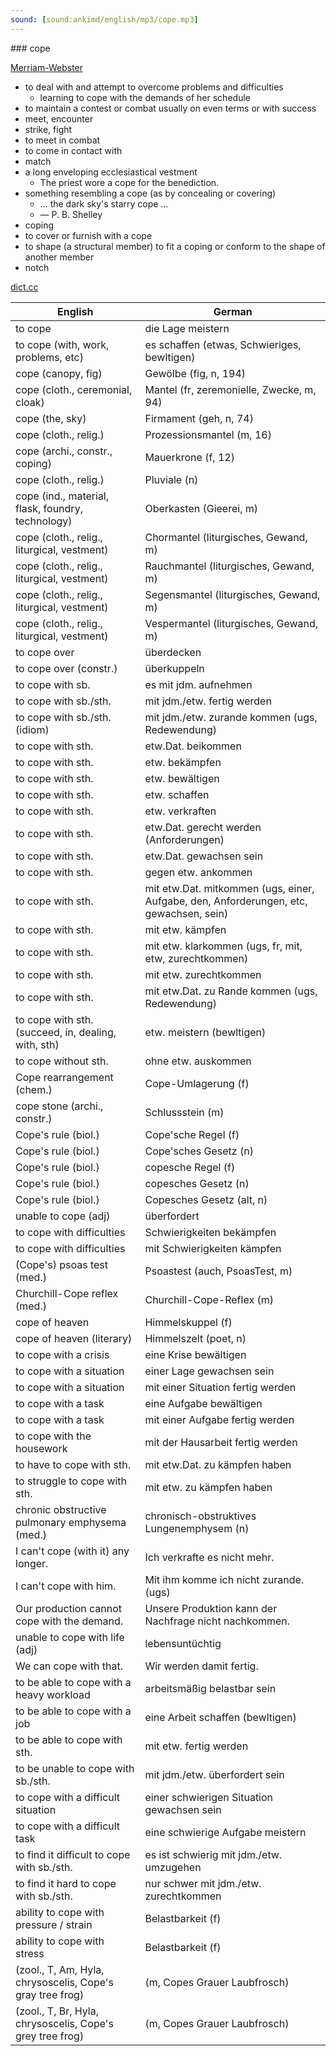 ```yaml
---
sound: [sound:ankimd/english/mp3/cope.mp3]
---
```


\### cope

[Merriam-Webster](https://www.merriam-webster.com/dictionary/cope)

- to deal with and attempt to overcome problems and difficulties
    - learning to cope with the demands of her schedule
- to maintain a contest or combat usually on even terms or with success
- meet, encounter
- strike, fight
- to meet in combat
- to come in contact with
- match
- a long enveloping ecclesiastical vestment
    - The priest wore a cope for the benediction.
- something resembling a cope (as by concealing or covering)
    - … the dark sky's starry cope …
    - — P. B. Shelley
- coping
- to cover or furnish with a cope
- to shape (a structural member) to fit a coping or conform to the shape of another member
- notch

[dict.cc](https://www.dict.cc/cope)

| English        | German       |
| -------------- | ------------ |
| to cope | die Lage meistern |
| to cope (with, work, problems, etc) | es schaffen (etwas, Schwieriges, bewltigen) |
| cope (canopy, fig) | Gewölbe (fig, n, 194) |
| cope (cloth., ceremonial, cloak) | Mantel (fr, zeremonielle, Zwecke, m, 94) |
| cope (the, sky) | Firmament (geh, n, 74) |
| cope (cloth., relig.) | Prozessionsmantel (m, 16) |
| cope (archi., constr., coping) | Mauerkrone (f, 12) |
| cope (cloth., relig.) | Pluviale (n) |
| cope (ind., material, flask, foundry, technology) | Oberkasten (Gieerei, m) |
| cope (cloth., relig., liturgical, vestment) | Chormantel (liturgisches, Gewand, m) |
| cope (cloth., relig., liturgical, vestment) | Rauchmantel (liturgisches, Gewand, m) |
| cope (cloth., relig., liturgical, vestment) | Segensmantel (liturgisches, Gewand, m) |
| cope (cloth., relig., liturgical, vestment) | Vespermantel (liturgisches, Gewand, m) |
| to cope over | überdecken |
| to cope over (constr.) | überkuppeln |
| to cope with sb. | es mit jdm. aufnehmen |
| to cope with sb./sth. | mit jdm./etw. fertig werden |
| to cope with sb./sth. (idiom) | mit jdm./etw. zurande kommen (ugs, Redewendung) |
| to cope with sth. | etw.Dat. beikommen |
| to cope with sth. | etw. bekämpfen |
| to cope with sth. | etw. bewältigen |
| to cope with sth. | etw. schaffen |
| to cope with sth. | etw. verkraften |
| to cope with sth. | etw.Dat. gerecht werden (Anforderungen) |
| to cope with sth. | etw.Dat. gewachsen sein |
| to cope with sth. | gegen etw. ankommen |
| to cope with sth. | mit etw.Dat. mitkommen (ugs, einer, Aufgabe, den, Anforderungen, etc, gewachsen, sein) |
| to cope with sth. | mit etw. kämpfen |
| to cope with sth. | mit etw. klarkommen (ugs, fr, mit, etw, zurechtkommen) |
| to cope with sth. | mit etw. zurechtkommen |
| to cope with sth. | mit etw.Dat. zu Rande kommen (ugs, Redewendung) |
| to cope with sth. (succeed, in, dealing, with, sth) | etw. meistern (bewltigen) |
| to cope without sth. | ohne etw. auskommen |
| Cope rearrangement (chem.) | Cope-Umlagerung (f) |
| cope stone (archi., constr.) | Schlussstein (m) |
| Cope's rule (biol.) | Cope'sche Regel (f) |
| Cope's rule (biol.) | Cope'sches Gesetz (n) |
| Cope's rule (biol.) | copesche Regel (f) |
| Cope's rule (biol.) | copesches Gesetz (n) |
| Cope's rule (biol.) | Copesches Gesetz (alt, n) |
| unable to cope (adj) | überfordert |
| to cope with difficulties | Schwierigkeiten bekämpfen |
| to cope with difficulties | mit Schwierigkeiten kämpfen |
| (Cope's) psoas test (med.) | Psoastest (auch, PsoasTest, m) |
| Churchill-Cope reflex (med.) | Churchill-Cope-Reflex (m) |
| cope of heaven | Himmelskuppel (f) |
| cope of heaven (literary) | Himmelszelt (poet, n) |
| to cope with a crisis | eine Krise bewältigen |
| to cope with a situation | einer Lage gewachsen sein |
| to cope with a situation | mit einer Situation fertig werden |
| to cope with a task | eine Aufgabe bewältigen |
| to cope with a task | mit einer Aufgabe fertig werden |
| to cope with the housework | mit der Hausarbeit fertig werden |
| to have to cope with sth. | mit etw.Dat. zu kämpfen haben |
| to struggle to cope with sth. | mit etw. zu kämpfen haben |
| chronic obstructive pulmonary emphysema <COPE> (med.) | chronisch-obstruktives Lungenemphysem (n) |
| I can't cope (with it) any longer. | Ich verkrafte es nicht mehr. |
| I can't cope with him. | Mit ihm komme ich nicht zurande. (ugs) |
| Our production cannot cope with the demand. | Unsere Produktion kann der Nachfrage nicht nachkommen. |
| unable to cope with life (adj) | lebensuntüchtig |
| We can cope with that. | Wir werden damit fertig. |
| to be able to cope with a heavy workload | arbeitsmäßig belastbar sein |
| to be able to cope with a job | eine Arbeit schaffen (bewltigen) |
| to be able to cope with sth. | mit etw. fertig werden |
| to be unable to cope with sb./sth. | mit jdm./etw. überfordert sein |
| to cope with a difficult situation | einer schwierigen Situation gewachsen sein |
| to cope with a difficult task | eine schwierige Aufgabe meistern |
| to find it difficult to cope with sb./sth. | es ist schwierig mit jdm./etw. umzugehen |
| to find it hard to cope with sb./sth. | nur schwer mit jdm./etw. zurechtkommen |
| ability to cope with pressure / strain | Belastbarkeit (f) |
| ability to cope with stress | Belastbarkeit (f) |
|  (zool., T, Am, Hyla, chrysoscelis, Cope's gray tree frog) |  (m, Copes Grauer Laubfrosch) |
|  (zool., T, Br, Hyla, chrysoscelis, Cope's grey tree frog) |  (m, Copes Grauer Laubfrosch) |
